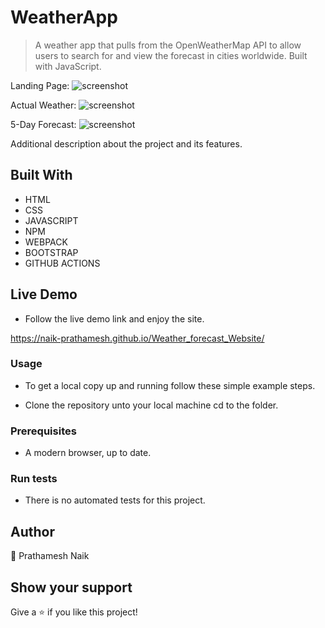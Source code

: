 # WeatherApp

> A weather app that pulls from the OpenWeatherMap API to allow users to search for and view the forecast in cities worldwide. Built with JavaScript.

Landing Page:
![screenshot](./screenshot1.png)

Actual Weather:
![screenshot](./screenshot2.png)

5-Day Forecast:
![screenshot](./screenshot3.png)

Additional description about the project and its features.

## Built With

- HTML
- CSS
- JAVASCRIPT
- NPM
- WEBPACK
- BOOTSTRAP
- GITHUB ACTIONS

## Live Demo
- Follow the live demo link and enjoy the site.
  
https://naik-prathamesh.github.io/Weather_forecast_Website/

### Usage

- To get a local copy up and running follow these simple example steps.

- Clone the repository unto your local machine cd to the folder.

### Prerequisites

- A modern browser, up to date. 

### Run tests

- There is no automated tests for this project.

## Author

👤 Prathamesh Naik

## Show your support

Give a ⭐️ if you like this project!
